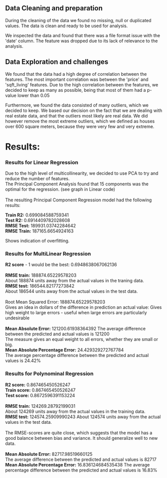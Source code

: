 ## Data Cleaning and preparation
During the cleaning of the data we found no missing, null or duplicated values. The data is clean and ready to be used for analysis.

We inspected the data and found that there was a file format issue with the 'date' column. The feature was dropped due to its lack of relevance to the analysis.

## Data Exploration and challenges
We found that the data had a high degree of correlation between the features. The most important correlation was between the 'price' and 'sqft_living' features.
Due to the high correlation between the features, we decided to keep as many as possible, being that most of them had a p-value lower than 0.05

Furthermore, we found the data consisted of many outliers, which we decided to keep. We based our decision on
the fact that we are dealing with real estate data, and that the outliers most likely are real data. 
We did however remove the most extreme outliers, which we defined as houses over 600 square meters, because
they were very few and very extreme.

# Results:

### Results for Linear Regression
Due to the high level of multicollinearity, we decided to use PCA to try and reduce the number of features.\
The Principal Component Analysis found that 15 components was the optimal for the regression. (see graph in Linear code) \
\
The resulting Principal Component Regression model had the following results:

**Train R2:**  0.699084588759341 \
**Test R2:** 0.6914409782028608 \
**RMSE Test:**  189931.03742284642 \
**RMSE Train:**  187165.6654924163

Shows indication of overfitting. 

### Results for MultiLinear Regression
**R2 score** - 1 would be the best:  0.6948638067062136 \
\
**RMSE train:**  188874.65229578203 \
About 188874 units away from the actual values in the traning data. \
**RMSE test:**  186544.82177273842 \
About 186544 units away from the actual values in the test data. \
\
Root Mean Squared Error: 188874.65229578203 \
Gives an idea in dollars of the difference in prediction an actual value:
Gives high weight to large errors - useful when large errors are particularly undesirable \
\
**Mean Absolute Error:** 121200.61938364392
The average difference between the predicted and actual values is 121200 \
The measure gives an equal weight to all errors, whether they are small or big.\
**Mean Absolute Percentage Error:** 24.429329272767784 \
The average percentage difference between the predicted and actual values is 24.42%

### Results for Polynominal Regression
**R2 score:**  0.867465450526247 \
**Train score:**  0.867465450526247 \
**Test score:**  0.8672596391153224 \
\
**RMSE train:**  124269.28792199031 \
About 124269 units away from the actual values in the training data.\
**RMSE test:** 124574.25909990243
About 124574 units away from the actual values in the test data. \
\
The RMSE-scores are quite close, which suggests that the model has a good balance between bias and variance.
It should generalize well to new data.\
\
**Mean Absolute Error:** 82717.98519660125\
The average difference between the predicted and actual values is 82717
**Mean Absolute Percentage Error:** 16.836124684535438
The average percentage difference between the predicted and actual values is 16.83%

